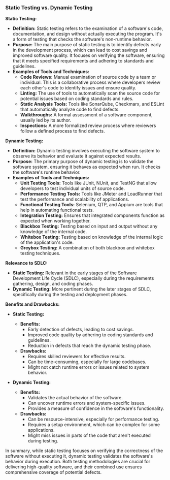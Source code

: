 ### Static Testing vs. Dynamic Testing

**Static Testing:**
- **Definition:** Static testing refers to the examination of a software's code, documentation, and design without actually executing the program. It's a form of testing that checks the software's non-runtime behavior.
- **Purpose:** The main purpose of static testing is to identify defects early in the development process, which can lead to cost savings and improved software quality. It focuses on verifying the software, ensuring that it meets specified requirements and adhering to standards and guidelines.
- **Examples of Tools and Techniques:** 
  - **Code Reviews:** Manual examination of source code by a team or individual. This is a collaborative process where developers review each other's code to identify issues and ensure quality.
  - **Linting:** The use of tools to automatically scan the source code for potential issues based on coding standards and rules.
  - **Static Analysis Tools:** Tools like SonarQube, Checkmarx, and ESLint that automatically analyze code to find defects.
  - **Walkthroughs:** A formal assessment of a software component, usually led by its author.
  - **Inspections:** A more formalized review process where reviewers follow a defined process to find defects.

**Dynamic Testing:**
- **Definition:** Dynamic testing involves executing the software system to observe its behavior and evaluate it against expected results.
- **Purpose:** The primary purpose of dynamic testing is to validate the software system, ensuring it behaves as expected when run. It checks the software's runtime behavior.
- **Examples of Tools and Techniques:** 
  - **Unit Testing Tools:** Tools like JUnit, NUnit, and TestNG that allow developers to test individual units of source code.
  - **Performance Testing Tools:** Tools like JMeter and LoadRunner that test the performance and scalability of applications.
  - **Functional Testing Tools:** Selenium, QTP, and Appium are tools that help in automating functional tests.
  - **Integration Testing:** Ensures that integrated components function as expected when working together.
  - **Blackbox Testing:** Testing based on input and output without any knowledge of the internal code.
  - **Whitebox Testing:** Testing based on knowledge of the internal logic of the application's code.
  - **Greybox Testing:** A combination of both blackbox and whitebox testing techniques.

**Relevance to SDLC:**
- **Static Testing:** Relevant in the early stages of the Software Development Life Cycle (SDLC), especially during the requirements gathering, design, and coding phases.
- **Dynamic Testing:** More pertinent during the later stages of SDLC, specifically during the testing and deployment phases.

**Benefits and Drawbacks:**
- **Static Testing:**
  - **Benefits:** 
    - Early detection of defects, leading to cost savings.
    - Improved code quality by adhering to coding standards and guidelines.
    - Reduction in defects that reach the dynamic testing phase.
  - **Drawbacks:** 
    - Requires skilled reviewers for effective results.
    - Can be time-consuming, especially for large codebases.
    - Might not catch runtime errors or issues related to system behavior.
  
- **Dynamic Testing:**
  - **Benefits:** 
    - Validates the actual behavior of the software.
    - Can uncover runtime errors and system-specific issues.
    - Provides a measure of confidence in the software's functionality.
  - **Drawbacks:** 
    - Can be resource-intensive, especially for performance testing.
    - Requires a setup environment, which can be complex for some applications.
    - Might miss issues in parts of the code that aren't executed during testing.

In summary, while static testing focuses on verifying the correctness of the software without executing it, dynamic testing validates the software's behavior during execution. Both testing methodologies are crucial for delivering high-quality software, and their combined use ensures comprehensive coverage of potential defects.
